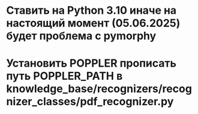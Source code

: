 # Ставить на Python 3.10 иначе на настоящий момент (05.06.2025) будет проблема с pymorphy

# Установить POPPLER прописать путь POPPLER_PATH в knowledge_base/recognizers/recognizer_classes/pdf_recognizer.py 

